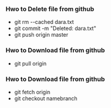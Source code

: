 ### Hwo to Delete file from github

* git rm --cached dara.txt
* git commit -m "Deleted: dara.txt"
* git push origin master

### Hwo to Download file from github
* git pull origin

### Hwo to Download file from github
* git fetch origin
* git checkout namebranch